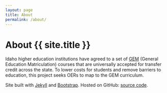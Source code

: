 ```yaml
---
layout: page
title: About
permalink: /about/
---
```


# About {{ site.title }}

Idaho higher education institutions have agreed to a set of [GEM](http://coursetransfer.idaho.gov/GemSearch.aspx) (General Education Matriculation) courses that are universally accepted for transfer credit across the state.
To lower costs for students and remove barriers to education, this project seeks OERs to map to the GEM curriculum. 

Site built with [Jekyll](https://jekyllrb.com/) and [Bootstrap](https://getbootstrap.com/).
Hosted on GitHub: [source code](https://github.com/uidaholib/oer-curriculum-map).
